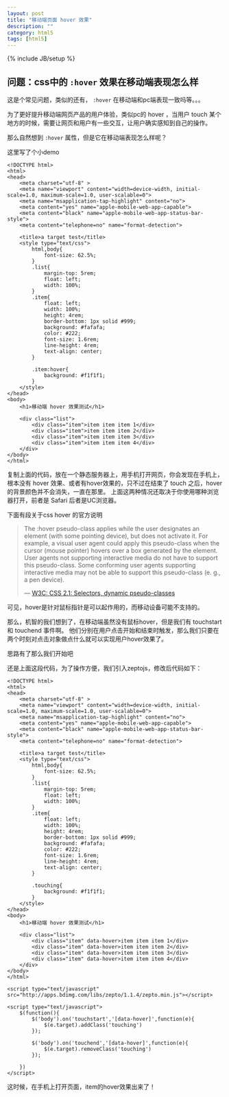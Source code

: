 ```yaml
---
layout: post
title: "移动端页面 hover 效果"
description: ""
category: html5
tags: [html5]
---
```

{% include JB/setup %}

## 问题：css中的 ```:hover``` 效果在移动端表现怎么样

这是个常见问题，类似的还有， ```:hover``` 在移动端和pc端表现一致吗等。。。

为了更好提升移动端网页产品的用户体验，类似pc的 hover ，当用户 touch 某个地方的时候，需要让网页和用户有一些交互，让用户确实感知到自己的操作。

那么自然想到 ```:hover``` 属性，但是它在移动端表现怎么样呢？

这里写了个小demo


	<!DOCTYPE html>
	<html>
	<head>
		<meta charset="utf-8" >
		<meta name="viewport" content="width=device-width, initial-scale=1.0, maximum-scale=1.0, user-scalable=0">
		<meta name="msapplication-tap-highlight" content="no">	
		<meta content="yes" name="apple-mobile-web-app-capable">
		<meta content="black" name="apple-mobile-web-app-status-bar-style">
		<meta content="telephone=no" name="format-detection">

		<title>a target test</title>
		<style type="text/css">
			html,body{
				font-size: 62.5%;
			}
			.list{
				margin-top: 5rem;
				float: left;
				width: 100%;
			}
			.item{
				float: left;
				width: 100%;
				height: 4rem;
				border-bottom: 1px solid #999;
				background: #fafafa;
				color: #222;
				font-size: 1.6rem;
				line-height: 4rem;
				text-align: center;
			}

			.item:hover{
				background: #f1f1f1;
			}
		</style>
	</head>
	<body>
		<h1>移动端 hover 效果测试</h1>

		<div class="list">
			<div class="item">item item item 1</div>
			<div class="item">item item item 2</div>
			<div class="item">item item item 3</div>
			<div class="item">item item item 4</div>
		</div>
	</body>
	</html>


复制上面的代码，放在一个静态服务器上，用手机打开网页，你会发现在手机上，根本没有 hover 效果、或者有hover效果的，只不过在结束了 touch 之后，hover的背景颜色并不会消失，一直在那里。 上面这两种情况还取决于你使用哪种浏览器打开，前者是 Safari 后者是UC浏览器。


下面有段关于css hover 的官方说明


> The :hover pseudo-class applies while the user designates an element (with some pointing device), but does not activate it. For example, a visual user agent could apply this pseudo-class when the cursor (mouse pointer) hovers over a box generated by the element. User agents not supporting interactive media do not have to support this pseudo-class. Some conforming user agents supporting interactive media may not be able to support this pseudo-class (e. g., a pen device).
>
> — [W3C: CSS 2.1: Selectors, dynamic pseudo-classes](http://www.w3.org/TR/CSS2/selector.html#dynamic-pseudo-classes)


可见，hover是针对鼠标指针是可以起作用的，而移动设备可能不支持的。


那么，机智的我们想到了，在移动端虽然没有鼠标hover，但是我们有 touchstart 和 touchend 事件啊。 他们分别在用户点击开始和结束时触发，那么我们只要在两个时刻对点击对象做点什么就可以实现用户hover效果了。

思路有了那么我们开始吧

还是上面这段代码，为了操作方便，我们引入zeptojs，修改后代码如下：



	<!DOCTYPE html>
	<html>
	<head>
		<meta charset="utf-8" >
		<meta name="viewport" content="width=device-width, initial-scale=1.0, maximum-scale=1.0, user-scalable=0">
		<meta name="msapplication-tap-highlight" content="no">	
		<meta content="yes" name="apple-mobile-web-app-capable">
		<meta content="black" name="apple-mobile-web-app-status-bar-style">
		<meta content="telephone=no" name="format-detection">

		<title>a target test</title>
		<style type="text/css">
			html,body{
				font-size: 62.5%;
			}
			.list{
				margin-top: 5rem;
				float: left;
				width: 100%;
			}
			.item{
				float: left;
				width: 100%;
				height: 4rem;
				border-bottom: 1px solid #999;
				background: #fafafa;
				color: #222;
				font-size: 1.6rem;
				line-height: 4rem;
				text-align: center;
			}

			.touching{
				background: #f1f1f1;
			}
		</style>
	</head>
	<body>
		<h1>移动端 hover 效果测试</h1>

		<div class="list">
			<div class="item" data-hover>item item item 1</div>
			<div class="item" data-hover>item item item 2</div>
			<div class="item" data-hover>item item item 3</div>
			<div class="item" data-hover>item item item 4</div>
		</div>
	</body>
	</html>

	<script type="text/javascript" src="http://apps.bdimg.com/libs/zepto/1.1.4/zepto.min.js"></script>

	<script type="text/javascript">
		$(function(){
			$('body').on('touchstart','[data-hover]',function(e){
				$(e.target).addClass('touching')
			});

			$('body').on('touchend','[data-hover]',function(e){
				$(e.target).removeClass('touching')
			});

		})
	</script>

这时候，在手机上打开页面，item的hover效果出来了！










